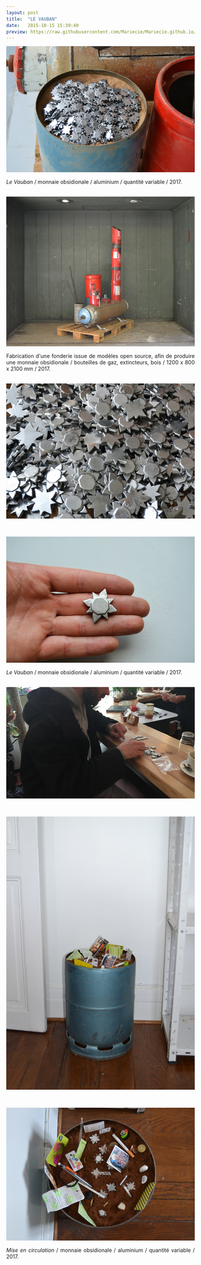 ```yaml
---
layout: post
title:  "LE VAUBAN"
date:   2015-10-15 15:39:40
preview: https://raw.githubusercontent.com/Mariecie/Mariecie.github.io/master/images/le-vauban-preview3.jpg
---
```


<img src="https://raw.githubusercontent.com/Mariecie/Mariecie.github.io/master/images/Le-Vauban-2017%20(4).jpg" alt="Le Vauban.Fran&ccedil;ois Dufeil">

<p style="text-align:justify">
<span style="font-style: italic;">Le Vauban</span> / monnaie obsidionale / aluminium / quantit&eacute; variable / 2017.
</p>
<br>

<img src="https://raw.githubusercontent.com/Mariecie/Mariecie.github.io/master/images/Le-Vauban-2017%20(2).jpg" alt="Le Vauban.Fran&ccedil;ois Dufeil">

<p style="text-align:justify">
Fabrication d'une fonderie issue de modèles open source, afin de produire une monnaie obsidionale / bouteilles de gaz, extincteurs, bois / 1200 x 800 x 2100 mm / 2017.
</p>
<br> 


<img src="https://raw.githubusercontent.com/Mariecie/Mariecie.github.io/master/images/Le-Vauban-2017%20(3).jpg" alt="Le Vauban.Fran&ccedil;ois Dufeil">
<p>&nbsp;</p>

<img src="https://raw.githubusercontent.com/Mariecie/Mariecie.github.io/master/images/Le-Vauban-2017%20(5).jpg" alt="Le Vauban.Fran&ccedil;ois Dufeil">

<p style="text-align:justify">
<span style="font-style: italic;">Le Vauban</span> / monnaie obsidionale / aluminium / quantit&eacute; variable / 2017.
</p>
<br>

<img src="https://raw.githubusercontent.com/Mariecie/Mariecie.github.io/master/images/Le-Vauban-2018-mise-en-circulation%20(3).jpeg" alt="Le Vauban, mise en circulation.Fran&ccedil;ois Dufeil">
<p>&nbsp;</p>

<img src="https://raw.githubusercontent.com/Mariecie/Mariecie.github.io/master/images/Le-Vauban-2018-mise-en-circulation%20(1).jpeg" alt="Le Vauban, mise en circulation.Fran&ccedil;ois Dufeil">
<p>&nbsp;</p>

<img src="https://raw.githubusercontent.com/Mariecie/Mariecie.github.io/master/images/Le-Vauban-2018-mise-en-circulation%20(2).jpeg" alt="Le Vauban, mise en circulation.Fran&ccedil;ois Dufeil">

<p style="text-align:justify">
<span style="font-style: italic;">Mise en circulation</span> / monnaie obsidionale / aluminium / quantit&eacute; variable / 2017.
</p>
<br>

 

